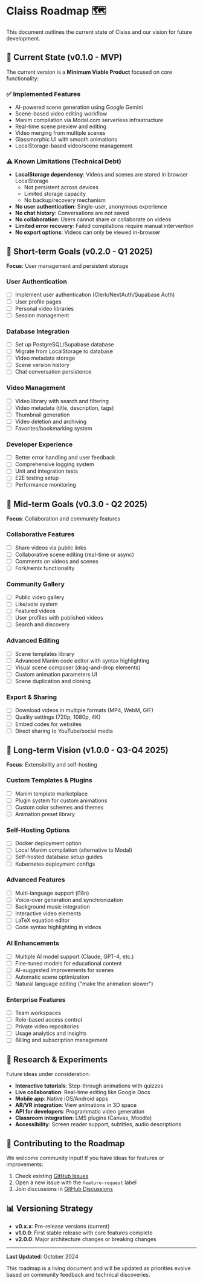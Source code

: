 # Claiss Roadmap 🗺️

This document outlines the current state of Claiss and our vision for future development.

## 📍 Current State (v0.1.0 - MVP)

The current version is a **Minimum Viable Product** focused on core functionality:

### ✅ Implemented Features
- AI-powered scene generation using Google Gemini
- Scene-based video editing workflow
- Manim compilation via Modal.com serverless infrastructure
- Real-time scene preview and editing
- Video merging from multiple scenes
- Glassmorphic UI with smooth animations
- LocalStorage-based video/scene management

### ⚠️ Known Limitations (Technical Debt)
- **LocalStorage dependency**: Videos and scenes are stored in browser LocalStorage
  - Not persistent across devices
  - Limited storage capacity
  - No backup/recovery mechanism
- **No user authentication**: Single-user, anonymous experience
- **No chat history**: Conversations are not saved
- **No collaboration**: Users cannot share or collaborate on videos
- **Limited error recovery**: Failed compilations require manual intervention
- **No export options**: Videos can only be viewed in-browser

## 🎯 Short-term Goals (v0.2.0 - Q1 2025)

**Focus**: User management and persistent storage

### User Authentication
- [ ] Implement user authentication (Clerk/NextAuth/Supabase Auth)
- [ ] User profile pages
- [ ] Personal video libraries
- [ ] Session management

### Database Integration
- [ ] Set up PostgreSQL/Supabase database
- [ ] Migrate from LocalStorage to database
- [ ] Video metadata storage
- [ ] Scene version history
- [ ] Chat conversation persistence

### Video Management
- [ ] Video library with search and filtering
- [ ] Video metadata (title, description, tags)
- [ ] Thumbnail generation
- [ ] Video deletion and archiving
- [ ] Favorites/bookmarking system

### Developer Experience
- [ ] Better error handling and user feedback
- [ ] Comprehensive logging system
- [ ] Unit and integration tests
- [ ] E2E testing setup
- [ ] Performance monitoring

## 🚀 Mid-term Goals (v0.3.0 - Q2 2025)

**Focus**: Collaboration and community features

### Collaborative Features
- [ ] Share videos via public links
- [ ] Collaborative scene editing (real-time or async)
- [ ] Comments on videos and scenes
- [ ] Fork/remix functionality

### Community Gallery
- [ ] Public video gallery
- [ ] Like/vote system
- [ ] Featured videos
- [ ] User profiles with published videos
- [ ] Search and discovery

### Advanced Editing
- [ ] Scene templates library
- [ ] Advanced Manim code editor with syntax highlighting
- [ ] Visual scene composer (drag-and-drop elements)
- [ ] Custom animation parameters UI
- [ ] Scene duplication and cloning

### Export & Sharing
- [ ] Download videos in multiple formats (MP4, WebM, GIF)
- [ ] Quality settings (720p, 1080p, 4K)
- [ ] Embed codes for websites
- [ ] Direct sharing to YouTube/social media

## 🌟 Long-term Vision (v1.0.0 - Q3-Q4 2025)

**Focus**: Extensibility and self-hosting

### Custom Templates & Plugins
- [ ] Manim template marketplace
- [ ] Plugin system for custom animations
- [ ] Custom color schemes and themes
- [ ] Animation preset library

### Self-Hosting Options
- [ ] Docker deployment option
- [ ] Local Manim compilation (alternative to Modal)
- [ ] Self-hosted database setup guides
- [ ] Kubernetes deployment configs

### Advanced Features
- [ ] Multi-language support (i18n)
- [ ] Voice-over generation and synchronization
- [ ] Background music integration
- [ ] Interactive video elements
- [ ] LaTeX equation editor
- [ ] Code syntax highlighting in videos

### AI Enhancements
- [ ] Multiple AI model support (Claude, GPT-4, etc.)
- [ ] Fine-tuned models for educational content
- [ ] AI-suggested improvements for scenes
- [ ] Automatic scene optimization
- [ ] Natural language editing ("make the animation slower")

### Enterprise Features
- [ ] Team workspaces
- [ ] Role-based access control
- [ ] Private video repositories
- [ ] Usage analytics and insights
- [ ] Billing and subscription management

## 🔬 Research & Experiments

Future ideas under consideration:

- **Interactive tutorials**: Step-through animations with quizzes
- **Live collaboration**: Real-time editing like Google Docs
- **Mobile app**: Native iOS/Android apps
- **AR/VR integration**: View animations in 3D space
- **API for developers**: Programmatic video generation
- **Classroom integration**: LMS plugins (Canvas, Moodle)
- **Accessibility**: Screen reader support, subtitles, audio descriptions

## 🤝 Contributing to the Roadmap

We welcome community input! If you have ideas for features or improvements:

1. Check existing [GitHub Issues](https://github.com/HoltzTomas/classia-frontend/issues)
2. Open a new issue with the `feature-request` label
3. Join discussions in [GitHub Discussions](https://github.com/HoltzTomas/classia-frontend/discussions)

## 📊 Versioning Strategy

- **v0.x.x**: Pre-release versions (current)
- **v1.0.0**: First stable release with core features complete
- **v2.0.0**: Major architecture changes or breaking changes

---

**Last Updated**: October 2024

This roadmap is a living document and will be updated as priorities evolve based on community feedback and technical discoveries.
